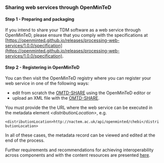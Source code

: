 ### Sharing web services through OpenMinTeD

#### 

#### **Step 1 - Preparing and packaging**

If you intend to share your TDM software as a web service through OpenMinTeD, please ensure that you comply with the specifications at [https://openminted.github.io/releases/processing-web-services/1.0.0/specification](https://openminted.github.io/releases/processing-web-services/1.0.0/specification).



#### **Step 2 - Registering in OpenMinTeD**

You can then visit the OpenMinTeD registry where you can register your web service in one of the following ways:

* edit from scratch the [OMTD-SHARE](/the_omtd-share_metadata_schema.md) using the OpenMinTeD editor or
* upload an XML file with the [OMTD-SHARE](/the_omtd-share_metadata_schema.md). 

You must provide the the URL where the web service can be executed in the metadata element _&lt;distributionLocation&gt;_, e.g.

`<distributionLocation>http://nactem.ac.uk/api/openminted/chebi</distributionLocation>`

In all of these cases, the metadata record can be viewed and edited at the end of the process.

Further requirements and recommendations for achieving interoperability across components and with the content resources are presented [here](/guidelines_for_providers_of_sw_resources/how-to-make-your-components-interoperable.md).

